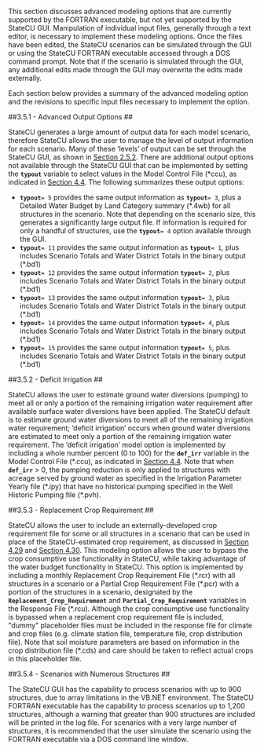 This section discusses advanced modeling options that are currently supported by the FORTRAN
executable, but not yet supported by the StateCU GUI. Manipulation of individual input files, generally
through a text editor, is necessary to implement these modeling options. Once the files have been edited, the
StateCU scenarios can be simulated through the GUI or using the StateCU FORTRAN executable accessed
through a DOS command prompt. Note that if the scenario is simulated through the GUI, any additional
edits made through the GUI may overwrite the edits made externally.

Each section below provides a summary of the advanced modeling option and the revisions to specific input
files necessary to implement the option. 

##3.5.1 - Advanced Output Options ##

StateCU generates a large amount of output data for each model scenario, therefore StateCU allows
the user to manage the level of output information for each scenario. Many of these ‘levels’ of
output can be set through the StateCU GUI, as shown in [Section 2.5.2](../GUI/25.md). There are additional output
options not available through the StateCU GUI that can be implemented by setting the __`typout`__
variable to select values in the Model Control File (\*ccu), as indicated in [Section 4.4](../InputDescription/44.md). The
following summarizes these output options:

* __`typout`__`= 5` provides the same output information as __`typout`__`= 3`, plus a Detailed Water
Budget by Land Category summary (\*.4wb) for all structures in the scenario. Note that
depending on the scenario size, this generates a significantly large output file. If
information is required for only a handful of structures, use the __`typout`__`= 4` option available
through the GUI.
* __`typout`__`= 11` provides the same output information as __`typout`__`= 1`, plus includes Scenario
Totals and Water District Totals in the binary output (\*.bd1)
* __`typout`__`= 12` provides the same output information __`typout`__`= 2`, plus includes Scenario Totals
and Water District Totals in the binary output (\*.bd1)
* __`typout`__`= 13` provides the same output information __`typout`__`= 3`, plus includes Scenario Totals
and Water District Totals in the binary output (\*.bd1)
* __`typout`__`= 14` provides the same output information __`typout`__`= 4`, plus includes Scenario Totals
and Water District Totals in the binary output (\*.bd1)
* __`typout`__`= 15` provides the same output information __`typout`__`= 5`, plus includes Scenario Totals
and Water District Totals in the binary output (\*.bd1) 

##3.5.2 - Deficit Irrigation ##

StateCU allows the user to estimate ground water diversions (pumping) to meet all or only a
portion of the remaining irrigation water requirement after available surface water diversions have 
been applied. The StateCU default is to estimate ground water diversions to meet all of the
remaining irrigation water requirement; ‘deficit irrigation’ occurs when ground water diversions are
estimated to meet only a portion of the remaining irrigation water requirement. The ‘deficit
irrigation’ model option is implemented by including a whole number percent (0 to 100) for the
__`def_irr`__ variable in the Model Control File (\*.ccu), as indicated in [Section 4.4](../InputDescription/44.md). Note that when
__`def_irr`__ > 0, the pumping reduction is only applied to structures with acreage served by ground
water as specified in the Irrigation Parameter Yearly file (\*.ipy) that have no historical pumping
specified in the Well Historic Pumping file (\*.pvh). 

##3.5.3 - Replacement Crop Requirement ##

StateCU allows the user to include an externally-developed crop requirement file for some or all
structures in a scenario that can be used in place of the StateCU-estimated crop requirement, as
discussed in [Section 4.29](../InputDescription/429.md) and [Section 4.30](../InputDescription/430.md). This modeling option allows the user to bypass the crop
consumptive use functionality in StateCU, while taking advantage of the water budget functionality
in StateCU. This option is implemented by including a monthly Replacement Crop Requirement
File (\*.rcr) with all structures in a scenario or a Partial Crop Requirement File (\*.pcr) with a
portion of the structures in a scenario, designated by the __`Replacement_Crop_Requirement`__ and
__`Partial_Crop_Requirement`__ variables in the Response File (\*.rcu). Although the crop
consumptive use functionality is bypassed when a replacement crop requirement file is included,
"dummy" placeholder files must be included in the response file for climate and crop files (e.g.
climate station file, temperature file, crop distribution file). Note that soil moisture parameters are
based on information in the crop distribution file (\*.cds) and care should be taken to reflect actual
crops in this placeholder file. 

##3.5.4 - Scenarios with Numerous Structures ##

The StateCU GUI has the capability to process scenarios with up to 900 structures, due to array
limitations in the VB.NET environment. The StateCU FORTRAN executable has the capability to
process scenarios up to 1,200 structures, although a warning that greater than 900 structures are
included will be printed in the log file. For scenarios with a very large number of structures, it is
recommended that the user simulate the scenario using the FORTRAN executable via a DOS
command line window. 